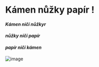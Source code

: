 # Kámen nůžky papír !
#### *Kámen ničí nůžkyr*
#### *nůžky ničí papír*
#### *papír ničí kámen*
![image](https://user-images.githubusercontent.com/100674072/173297084-284db81c-d262-4565-9d70-8ebeae3c69e7.png)

